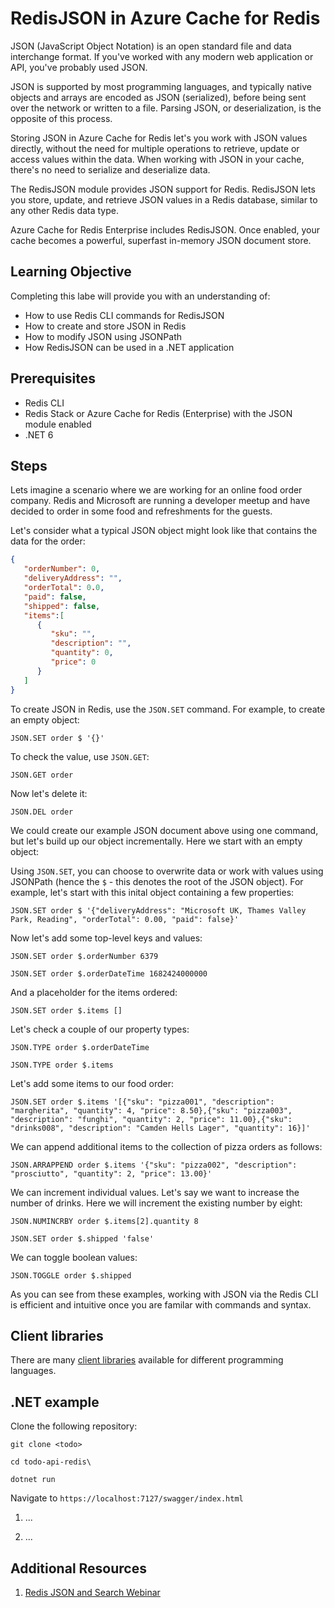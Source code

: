 # RedisJSON in Azure Cache for Redis

JSON (JavaScript Object Notation) is an open standard file and data interchange format. If you've worked with any modern web application or API, you've probably used JSON.

JSON is supported by most programming languages, and typically native objects and arrays are encoded as JSON (serialized), before being sent over the network or written to a file. Parsing JSON, or deserialization, is the opposite of this process.

Storing JSON in Azure Cache for Redis let's you work with JSON values directly, without the need for multiple operations to retrieve, update or access values within the data. When working with JSON in your cache, there's no need to serialize and deserialize data.

The RedisJSON module provides JSON support for Redis. RedisJSON lets you store, update, and retrieve JSON values in a Redis database, similar to any other Redis data type.

Azure Cache for Redis Enterprise includes RedisJSON. Once enabled, your cache becomes a powerful, superfast in-memory JSON document store.

## Learning Objective
Completing this labe will provide you with an understanding of:
- How to use Redis CLI commands for RedisJSON
- How to create and store JSON in Redis
- How to modify JSON using JSONPath
- How RedisJSON can be used in a .NET application

## Prerequisites
- Redis CLI
- Redis Stack or Azure Cache for Redis (Enterprise) with the JSON module enabled
- .NET 6

## Steps

Lets imagine a scenario where we are working for an online food order company. Redis and Microsoft are running a developer meetup and have decided to order in some food and refreshments for the guests.

Let's consider what a typical JSON object might look like that contains the data for the order:

```json
{
   "orderNumber": 0,
   "deliveryAddress": "",
   "orderTotal": 0.0,
   "paid": false,
   "shipped": false,
   "items":[
      {
         "sku": "",
         "description": "",
         "quantity": 0,
         "price": 0
      }
   ]
}
```

To create JSON in Redis, use the `JSON.SET` command. For example, to create an empty object:

```
JSON.SET order $ '{}'
```

To check the value, use ```JSON.GET```:

```
JSON.GET order
```

Now let's delete it:

```
JSON.DEL order
```

We could create our example JSON document above using one command, but let's build up our object incrementally. Here we start with an empty object:

Using `JSON.SET`, you can choose to overwrite data or work with values using JSONPath (hence the `$` - this denotes the root of the JSON object). For example, let's start with this inital object containing a few properties:

```
JSON.SET order $ '{"deliveryAddress": "Microsoft UK, Thames Valley Park, Reading", "orderTotal": 0.00, "paid": false}'
```

Now let's add some top-level keys and values:

```
JSON.SET order $.orderNumber 6379
```

```
JSON.SET order $.orderDateTime 1682424000000
```

And a placeholder for the items ordered:

```
JSON.SET order $.items []
```

Let's check a couple of our property types:

```
JSON.TYPE order $.orderDateTime
```
```
JSON.TYPE order $.items
```

Let's add some items to our food order:

```
JSON.SET order $.items '[{"sku": "pizza001", "description": "margherita", "quantity": 4, "price": 8.50},{"sku": "pizza003", "description": "funghi", "quantity": 2, "price": 11.00},{"sku": "drinks008", "description": "Camden Hells Lager", "quantity": 16}]'
```

We can append additional items to the collection of pizza orders as follows:

```
JSON.ARRAPPEND order $.items '{"sku": "pizza002", "description": "prosciutto", "quantity": 2, "price": 13.00}'
```

We can increment individual values. Let's say we want to increase the number of drinks. Here we will increment the existing number by eight:

```
JSON.NUMINCRBY order $.items[2].quantity 8
```

```
JSON.SET order $.shipped 'false'
```
We can toggle boolean values:

```
JSON.TOGGLE order $.shipped
```

As you can see from these examples, working with JSON via the Redis CLI is efficient and intuitive once you are familar with commands and syntax.

## Client libraries

There are many [client libraries](https://redis.io/docs/stack/json/clients/) available for different programming languages.

## .NET example

Clone the following repository:

```
git clone <todo>
```

```
cd todo-api-redis\
```

```
dotnet run
```

Navigate to `https://localhost:7127/swagger/index.html`

1. ...

2. ...

## Additional Resources

1. [Redis JSON and Search Webinar](https://github.com/Redislabs-Solution-Architects/json-search-demo)
